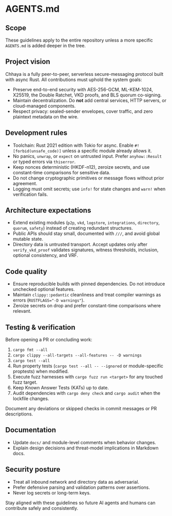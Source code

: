 # AGENTS.md

## Scope
These guidelines apply to the entire repository unless a more specific `AGENTS.md` is added deeper in the tree.

## Project vision
Chhaya is a fully peer-to-peer, serverless secure-messaging protocol built with async Rust. All contributions must uphold the system goals:
- Preserve end-to-end security with AES-256-GCM, ML-KEM-1024, X25519, the Double Ratchet, VKD proofs, and BLS quorum co-signing.
- Maintain decentralization. Do **not** add central services, HTTP servers, or cloud-managed components.
- Respect privacy: sealed-sender envelopes, cover traffic, and zero plaintext metadata on the wire.

## Development rules
- Toolchain: Rust 2021 edition with Tokio for async. Enable `#![forbid(unsafe_code)]` unless a specific module already allows it.
- No panics, `unwrap`, or `expect` on untrusted input. Prefer `anyhow::Result` or typed errors via `thiserror`.
- Keep nonces deterministic (HKDF-n12), zeroize secrets, and use constant-time comparisons for sensitive data.
- Do not change cryptographic primitives or message flows without prior agreement.
- Logging must omit secrets; use `info!` for state changes and `warn!` when verification fails.

## Architecture expectations
- Extend existing modules (`p2p`, `vkd`, `logstore`, `integrations`, `directory`, `quorum`, `safety`) instead of creating redundant structures.
- Public APIs should stay small, documented with `///`, and avoid global mutable state.
- Directory data is untrusted transport. Accept updates only after `verify_vkd_proof` validates signatures, witness thresholds, inclusion, optional consistency, and VRF.

## Code quality
- Ensure reproducible builds with pinned dependencies. Do not introduce unchecked optional features.
- Maintain `clippy::pedantic` cleanliness and treat compiler warnings as errors (`RUSTFLAGS="-D warnings"`).
- Zeroize secrets on drop and prefer constant-time comparisons where relevant.

## Testing & verification
Before opening a PR or concluding work:
1. `cargo fmt --all`
2. `cargo clippy --all-targets --all-features -- -D warnings`
3. `cargo test --all`
4. Run property tests (`cargo test --all -- --ignored` or module-specific proptests) when modified.
5. Execute fuzz harnesses with `cargo fuzz run <target>` for any touched fuzz target.
6. Keep Known Answer Tests (KATs) up to date.
7. Audit dependencies with `cargo deny check` and `cargo audit` when the lockfile changes.

Document any deviations or skipped checks in commit messages or PR descriptions.

## Documentation
- Update `docs/` and module-level comments when behavior changes.
- Explain design decisions and threat-model implications in Markdown docs.

## Security posture
- Treat all inbound network and directory data as adversarial.
- Prefer defensive parsing and validation patterns over assertions.
- Never log secrets or long-term keys.

Stay aligned with these guidelines so future AI agents and humans can contribute safely and consistently.
